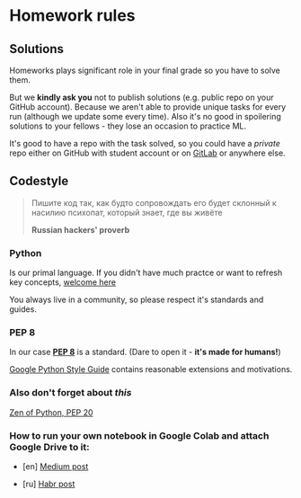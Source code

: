# Homework rules

## Solutions

Homeworks plays significant role in your final grade so you have to solve them.

But we **kindly ask you** not to publish solutions (e.g. public repo on your GitHub
account). Because we aren't able to provide unique tasks for every run (although we update
some every time). Also it's no good in spoilering solutions to your fellows - they lose an
occasion to practice ML.

It's good to have a repo with the task solved, so you could have a _private_ repo either
on GitHub with student account or on [GitLab](https://gitlab.com/) or anywhere else.

## Codestyle

> Пишите код так, как будто сопровождать его будет склонный к насилию психопат, который
> знает, где вы живёте
>
> **Russian hackers' proverb**

### Python

Is our primal language. If you didn't have much practce or want to refresh key concepts,
[welcome here](https://pythontutor.ru/)

You always live in a community, so please respect it's standards and guides.

### PEP 8

In our case [**PEP 8**](https://www.python.org/dev/peps/pep-0008/) is a standard. (Dare to
open it - **it's made for humans!**)

[Google Python Style Guide](https://google.github.io/styleguide/pyguide.html) contains
reasonable extensions and motivations.

### Also don't forget about _this_

[Zen of Python, PEP 20](https://www.python.org/dev/peps/pep-0020/)

### How to run your own notebook in Google Colab and attach Google Drive to it:

- [en]
  [Medium post](https://towardsdatascience.com/downloading-datasets-into-google-drive-via-google-colab-bcb1b30b0166)

- [ru] [Habr post](https://habr.com/ru/post/348058/)
